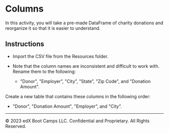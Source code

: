 # Columns

In this activity, you will take a pre-made DataFrame of charity donations and reorganize it so that it is easier to understand.

## Instructions

* Import the CSV file from the Resources folder.

* Note that the column names are inconsistent and difficult to work with. Rename them to the following:

  * "Donor", "Employer”, "City”, "State”, "Zip Code", and "Donation Amount".

Create a new table that contains these columns in the following order:

* "Donor", "Donation Amount", "Employer”, and "City”.

---

© 2023 edX Boot Camps LLC. Confidential and Proprietary. All Rights Reserved.
